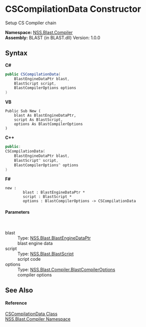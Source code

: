 # CSCompilationData Constructor 
 

Setup CS Compiler chain

**Namespace:**&nbsp;<a href="26a25caa-f50b-92ad-f15c-dbb9db1493ae.md">NSS.Blast.Compiler</a><br />**Assembly:**&nbsp;BLAST (in BLAST.dll) Version: 1.0.0

## Syntax

**C#**<br />
``` C#
public CSCompilationData(
	BlastEngineDataPtr blast,
	BlastScript script,
	BlastCompilerOptions options
)
```

**VB**<br />
``` VB
Public Sub New ( 
	blast As BlastEngineDataPtr,
	script As BlastScript,
	options As BlastCompilerOptions
)
```

**C++**<br />
``` C++
public:
CSCompilationData(
	BlastEngineDataPtr blast, 
	BlastScript^ script, 
	BlastCompilerOptions^ options
)
```

**F#**<br />
``` F#
new : 
        blast : BlastEngineDataPtr * 
        script : BlastScript * 
        options : BlastCompilerOptions -> CSCompilationData
```


#### Parameters
&nbsp;<dl><dt>blast</dt><dd>Type: <a href="8db5e405-878e-4a0b-b105-f09f3c478935.md">NSS.Blast.BlastEngineDataPtr</a><br />blast engine data</dd><dt>script</dt><dd>Type: <a href="701ebde6-515e-1fd5-a11a-526716112a12.md">NSS.Blast.BlastScript</a><br />script code</dd><dt>options</dt><dd>Type: <a href="acd2f6cc-9dc8-39b3-7ff6-2a1a35ecce47.md">NSS.Blast.Compiler.BlastCompilerOptions</a><br />compiler options</dd></dl>

## See Also


#### Reference
<a href="0c6307ba-1f61-647f-cfa4-6d7284dd5ec8.md">CSCompilationData Class</a><br /><a href="26a25caa-f50b-92ad-f15c-dbb9db1493ae.md">NSS.Blast.Compiler Namespace</a><br />